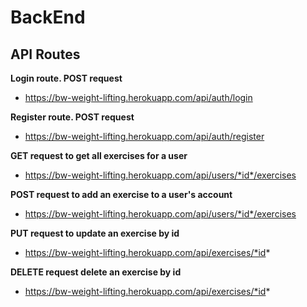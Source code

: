 # BackEnd

## API Routes
**Login  route. POST request**
- https://bw-weight-lifting.herokuapp.com/api/auth/login

**Register route. POST request**
- https://bw-weight-lifting.herokuapp.com/api/auth/register

**GET request to get all exercises for a user**
- https://bw-weight-lifting.herokuapp.com/api/users/*id*/exercises

**POST request to add an exercise to a user's account**
- https://bw-weight-lifting.herokuapp.com/api/users/*id*/exercises

**PUT request to update an exercise by id**
- https://bw-weight-lifting.herokuapp.com/api/exercises/*id*

**DELETE request delete an exercise by id**
- https://bw-weight-lifting.herokuapp.com/api/exercises/*id*
